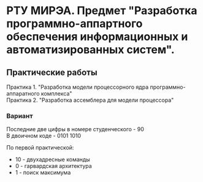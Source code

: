 # РТУ МИРЭА. Предмет "Разработка программно-аппартного обеспечения информационных и автоматизированных систем".  
## Практические работы  
Практика 1. "Разработка модели процессорного ядра программно-аппаратного комплекса"  
Практика 2. "Разработка ассемблера для модели процессора"  
### Вариант
Последние две цифры в номере студенческого - 90  
В двоичном коде - 0101 1010  

По первой практической:  
- 10 - двухадресные команды  
- 0 - гарвардская архитектура  
- 1 - поиск максимума  
